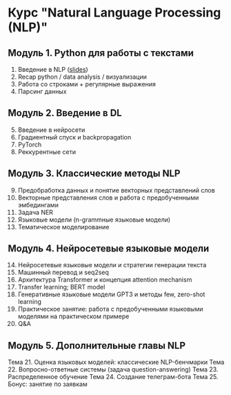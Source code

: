 # Курс "Natural Language Processing (NLP)"

## Модуль 1. Python для работы с текстами
1. Введение в NLP ([slides](NLP_intro_28_12.pdf))
2. Recap python / data analysis / визуализации
3. Работа со строками + регулярные выражения
4. Парсинг данных


## Модуль 2. Введение в DL
5. Введение в нейросети
6. Градиентный спуск и backpropagation
7. PyTorch
8. Реккурентные сети


## Модуль 3. Классические методы NLP
9. Предобработка данных и понятие векторных представлений слов
10. Векторные представления слов и работа с предобученными эмбедингами
11. Задача NER
12. Языковые модели (n-grammные языковые модели)
13. Тематическое моделирование


## Модуль 4. Нейросетевые языковые модели
14. Нейросетевые языковые модели и стратегии генерации текста
15. Машинный перевод и seq2seq
16. Архитектура Transformer и концепция attention mechanism
17. Transfer learning; BERT model
18. Генеративные языковые модели GPT3 и методы few, zero-shot learning
19. Практическое занятие: работа с предобученными языковыми моделями на практическом примере
20. Q&A


## Модуль 5. Дополнительные главы NLP
Тема 21. Оценка языковых моделей: классические NLP-бенчмарки
Тема 22. Вопросно-ответные системы (задача question-answering)
Тема 23. Распределенное обучение
Тема 24. Создание телеграм-бота
Тема 25. Бонус: занятие по заявкам


